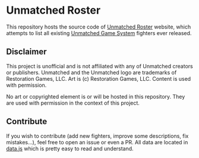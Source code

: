 # Unmatched Roster

This repository hosts the source code of [Unmatched Roster](https://tbrebant.github.io/unmatched-roster/) website, which attempts to list all existing [Unmatched Game System](https://boardgamegeek.com/boardgame/295564/unmatched-game-system) fighters ever released.

## Disclaimer

This project is unofficial and is not affiliated with any of Unmatched creators or publishers. Unmatched and the Unmatched logo are trademarks of Restoration Games, LLC. Art is (c) Restoration Games, LLC. Content is used with permission.

No art or copyrighted element is or will be hosted in this repository. They are used with permission in the context of this project.

## Contribute

If you wish to contribute (add new fighters, improve some descriptions, fix mistakes...), feel free to open an issue or even a PR. All data are located in [data.js](./data.js) which is pretty easy to read and understand.
